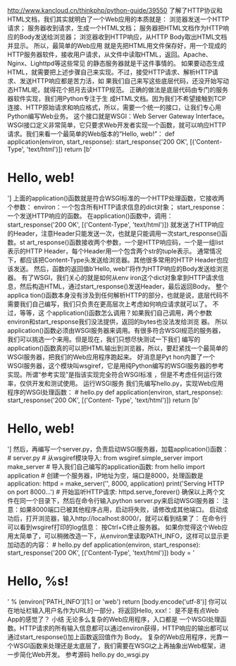 http://www.kancloud.cn/thinkphp/python-guide/39550
了解了HTTP协议和HTML文档，我们其实就明白了一个Web应用的本质就是： 浏览器发送一个HTTP请求； 服务器收到请求，生成一个HTML文档；
服务器把HTML文档作为HTTP响应的Body发送给浏览器； 浏览器收到HTTP响应，从HTTP Body取出HTML文档并显示。 所以，最简单的Web应用
就是先把HTML用文件保存好，用一个现成的HTTP服务器软件，接收用户请求，从文件中读取HTML，返回。Apache、Nginx、Lighttpd等这些常见
的静态服务器就是干这件事情的。 如果要动态生成HTML，就需要把上述步骤自己来实现。不过，接受HTTP请求、解析HTTP请求、发送HTTP响应都是苦力活，如
果我们自己来写这些底层代码，还没开始写动态HTML呢，就得花个把月去读HTTP规范。 正确的做法是底层代码由专门的服务器软件实现，我们用Python专注于生
成HTML文档。因为我们不希望接触到TCP连接、HTTP原始请求和响应格式，所以，需要一个统一的接口，让我们专心用Python编写Web业务。
这个接口就是WSGI：Web Server Gateway Interface。
WSGI接口定义非常简单，它只要求Web开发者实现一个函数，就可以响应HTTP请求。我们来看一个最简单的Web版本的“Hello, web!”： def
application(environ, start_response): start_response('200 OK', [('Content-
Type', 'text/html')]) return [b'

# Hello, web!

'] 上面的application()函数就是符合WSGI标准的一个HTTP处理函数，它接收两个参数：
environ：一个包含所有HTTP请求信息的dict对象； start_response：一个发送HTTP响应的函数。
在application()函数中，调用： start_response('200 OK', [('Content-Type',
'text/html')]) 就发送了HTTP响应的Header，注意Header只能发送一次，也就是只能调用一次start_response()函数。st
art_response()函数接收两个参数，一个是HTTP响应码，一个是一组list表示的HTTP
Header，每个Header用一个包含两个str的tuple表示。 通常情况下，都应该把Content-Type头发送给浏览器。其他很多常用的HTTP
Header也应该发送。 然后，函数的返回值b'Hello, web!'将作为HTTP响应的Body发送给浏览器。 有了WSGI，我们关心的就是如何从env
iron这个dict对象拿到HTTP请求信息，然后构造HTML，通过start_response()发送Header，最后返回Body。 整个applica
tion()函数本身没有涉及到任何解析HTTP的部分，也就是说，底层代码不需要我们自己编写，我们只负责在更高层次上考虑如何响应请求就可以了。 不过，等等，这
个application()函数怎么调用？如果我们自己调用，两个参数environ和start_response我们没法提供，返回的bytes也没法发给浏览
器。 所以application()函数必须由WSGI服务器来调用。有很多符合WSGI规范的服务器，我们可以挑选一个来用。但是现在，我们只想尽快测试一下我们
编写的application()函数真的可以把HTML输出到浏览器，所以，要赶紧找一个最简单的WSGI服务器，把我们的Web应用程序跑起来。 好消息是Pyt
hon内置了一个WSGI服务器，这个模块叫wsgiref，它是用纯Python编写的WSGI服务器的参考实现。所谓“参考实现”是指该实现完全符合WSGI标准
，但是不考虑任何运行效率，仅供开发和测试使用。 运行WSGI服务 我们先编写hello.py，实现Web应用程序的WSGI处理函数： # hello.py
def application(environ, start_response): start_response('200 OK', [('Content-
Type', 'text/html')]) return [b'

# Hello, web!

'] 然后，再编写一个server.py，负责启动WSGI服务器，加载application()函数： # server.py #
从wsgiref模块导入: from wsgiref.simple_server import make_server #
导入我们自己编写的application函数: from hello import application #
创建一个服务器，IP地址为空，端口是8000，处理函数是application: httpd = make_server('', 8000,
application) print('Serving HTTP on port 8000...') # 开始监听HTTP请求:
httpd.serve_forever() 确保以上两个文件在同一个目录下，然后在命令行输入python server.py来启动WSGI服务器：
注意：如果8000端口已被其他程序占用，启动将失败，请修改成其他端口。
启动成功后，打开浏览器，输入http://localhost:8000/，就可以看到结果了： 在命令行可以看到wsgiref打印的log信息：
按Ctrl+C终止服务器。 如果你觉得这个Web应用太简单了，可以稍微改造一下，从environ里读取PATH_INFO，这样可以显示更加动态的内容： #
hello.py def application(environ, start_response): start_response('200 OK',
[('Content-Type', 'text/html')]) body = '

# Hello, %s!

' % (environ['PATH_INFO'][1:] or 'web') return [body.encode('utf-8')]
你可以在地址栏输入用户名作为URL的一部分，将返回Hello, xxx!： 是不是有点Web App的感觉了？ 小结 无论多么复杂的Web应用程序，入口都是
一个WSGI处理函数。HTTP请求的所有输入信息都可以通过environ获得，HTTP响应的输出都可以通过start_response()加上函数返回值作为
Body。 复杂的Web应用程序，光靠一个WSGI函数来处理还是太底层了，我们需要在WSGI之上再抽象出Web框架，进一步简化Web开发。 参考源码
hello.py do_wsgi.py

